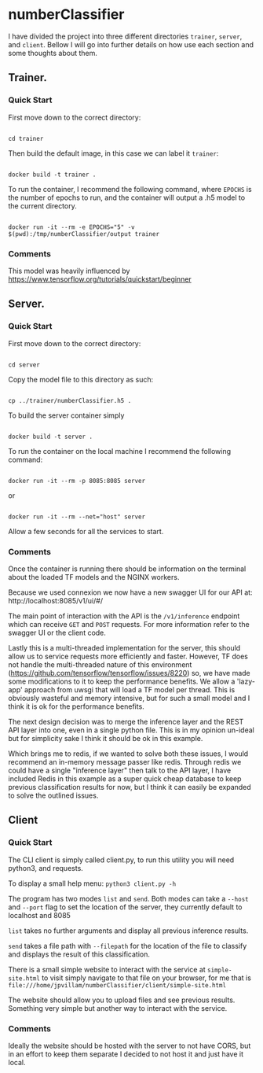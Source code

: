 # numberClassifier 

  

I have divided the project into three different directories `trainer`, `server`, and `client`. Bellow I will go into further details on how use each section and some thoughts about them. 

  

## Trainer. 

  

### Quick Start 

First move down to the correct directory: 

``` 

cd trainer 

``` 

  

Then build the default image, in this case we can label it `trainer`: 

``` 

docker build -t trainer . 

``` 

  

To run the container, I recommend the following command, where `EPOCHS` is the number of epochs to run, and the container will output a .h5 model to the current directory. 

``` 

docker run -it --rm -e EPOCHS="5" -v $(pwd):/tmp/numberClassifier/output trainer 

``` 

### Comments 

This model was heavily influenced by https://www.tensorflow.org/tutorials/quickstart/beginner  

  

## Server. 

### Quick Start 

First move down to the correct directory: 

``` 

cd server 

``` 

Copy the model file to this directory as such: 

``` 

cp ../trainer/numberClassifier.h5 . 

``` 

To build the server container simply 

``` 

docker build -t server . 

``` 

To run the container on the local machine I recommend the following command: 

``` 

docker run -it --rm -p 8085:8085 server 

``` 

or 

``` 

docker run -it --rm --net="host" server 

``` 

  

Allow a few seconds for all the services to start. 

### Comments 

Once the container is running there should be information on the terminal about the loaded TF models and the NGINX workers. 

  

Because we used connexion we now have a new swagger UI for our API at: http://localhost:8085/v1/ui/#/ 

  

The main point of interaction with the API is the `/v1/inference` endpoint which can receive `GET` and `POST` requests. For more information refer to the swagger UI or the client code. 

  

Lastly this is a multi-threaded implementation for the server, this should allow us to service requests more efficiently and faster. However, TF does not handle the multi-threaded nature of this environment (https://github.com/tensorflow/tensorflow/issues/8220) so, we have made some modifications to it to keep the performance benefits. We allow a 'lazy-app' approach from uwsgi that will load a TF model per thread. This is obviously wasteful and memory intensive, but for such a small model and I think it is ok for the performance benefits. 

The next design decision was to merge the inference layer and the REST API layer into one, even in a single python file. This is in my opinion un-ideal but for simplicity sake I think it should be ok in this example. 

  

Which brings me to redis, if we wanted to solve both these issues, I would recommend an in-memory message passer like redis. Through redis we could have a single "inference layer" then talk to the API layer, I have included Redis in this example as a super quick cheap database to keep previous classification results for now, but I think it can easily be expanded to solve the outlined issues. 

  

## Client 

### Quick Start 

The CLI client is simply called client.py, to run this utility you will need python3, and requests. 

  

  

To display a small help menu: `python3 client.py -h` 

  

The program has two modes `list` and `send`. Both modes can take a `--host` and `--port` flag to set the location of the server, they currently default to localhost and 8085 

  

`list` takes no further arguments and display all previous inference results. 

  

`send` takes a file path with `--filepath` for the location of the file to classify and displays the result of this classification. 

  

There is a small simple website to interact with the service at `simple-site.html` to visit simply navigate to that file on your browser, for me that is `file:///home/jpvillam/numberClassifier/client/simple-site.html` 

The website should allow you to upload files and see previous results. Something very simple but another way to interact with the service.  

  

### Comments 

  

Ideally the website should be hosted with the server to not have CORS, but in an effort to keep them separate I decided to not host it and just have it local. 

 

